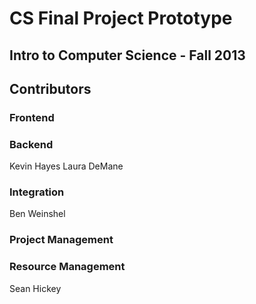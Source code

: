 # CS Final Project Prototype

## Intro to Computer Science - Fall 2013

## Contributors

### Frontend

### Backend
Kevin Hayes
Laura DeMane

### Integration
Ben Weinshel

### Project Management

### Resource Management
Sean Hickey
